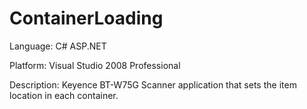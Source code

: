 # ContainerLoading

Language:
C#
ASP.NET

Platform:
Visual Studio 2008 Professional

Description:
Keyence BT-W75G Scanner application that sets the item location in each container.
